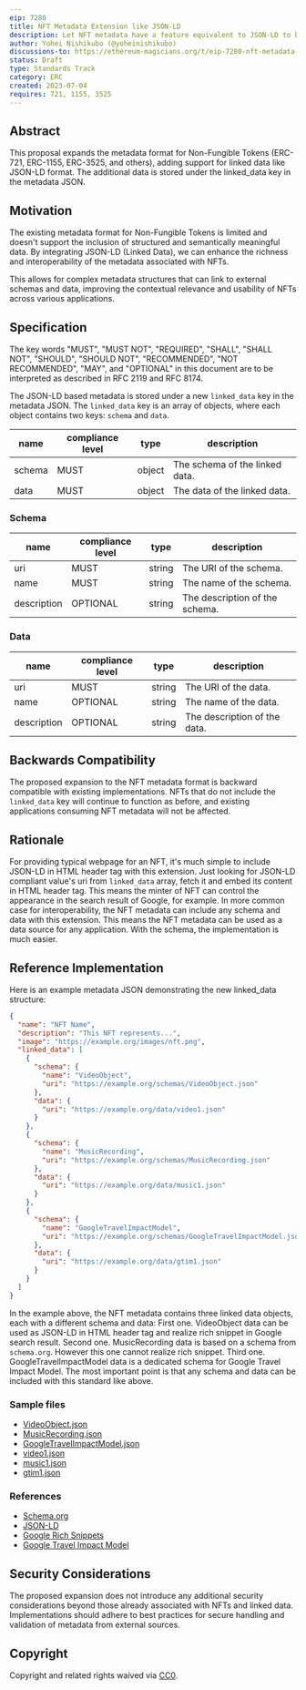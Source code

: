 ```yaml
---
eip: 7280
title: NFT Metadata Extension like JSON-LD
description: Let NFT metadata have a feature equivalent to JSON-LD to be semantic.
author: Yohei Nishikubo (@yoheinishikubo)
discussions-to: https://ethereum-magicians.org/t/eip-7280-nft-metadata-json-ld/9999
status: Draft
type: Standards Track
category: ERC
created: 2023-07-04
requires: 721, 1155, 3525
---
```


## Abstract

This proposal expands the metadata format for Non-Fungible Tokens (ERC-721, ERC-1155, ERC-3525, and others), adding support for linked data like JSON-LD format. The additional data is stored under the linked_data key in the metadata JSON.

## Motivation

The existing metadata format for Non-Fungible Tokens is limited and doesn't support the inclusion of structured and semantically meaningful data. By integrating JSON-LD (Linked Data), we can enhance the richness and interoperability of the metadata associated with NFTs.

This allows for complex metadata structures that can link to external schemas and data, improving the contextual relevance and usability of NFTs across various applications.

## Specification

The key words "MUST", "MUST NOT", "REQUIRED", "SHALL", "SHALL NOT", "SHOULD", "SHOULD NOT", "RECOMMENDED", "NOT RECOMMENDED", "MAY", and "OPTIONAL" in this document are to be interpreted as described in RFC 2119 and RFC 8174.

The JSON-LD based metadata is stored under a new `linked_data` key in the metadata JSON. The `linked_data` key is an array of objects, where each object contains two keys: `schema` and `data`.

| name   | compliance level | type   | description                    |
| ------ | ---------------- | ------ | ------------------------------ |
| schema | MUST             | object | The schema of the linked data. |
| data   | MUST             | object | The data of the linked data.   |

### Schema

| name        | compliance level | type   | description                    |
| ----------- | ---------------- | ------ | ------------------------------ |
| uri         | MUST             | string | The URI of the schema.         |
| name        | MUST             | string | The name of the schema.        |
| description | OPTIONAL         | string | The description of the schema. |

### Data

| name        | compliance level | type   | description                  |
| ----------- | ---------------- | ------ | ---------------------------- |
| uri         | MUST             | string | The URI of the data.         |
| name        | OPTIONAL         | string | The name of the data.        |
| description | OPTIONAL         | string | The description of the data. |

## Backwards Compatibility

The proposed expansion to the NFT metadata format is backward compatible with existing implementations. NFTs that do not include the `linked_data` key will continue to function as before, and existing applications consuming NFT metadata will not be affected.

## Rationale

For providing typical webpage for an NFT, it's much simple to include JSON-LD in HTML header tag with this extension. Just looking for JSON-LD compliant value's uri from `linked_data` array, fetch it and embed its content in HTML header tag.
This means the minter of NFT can control the appearance in the search result of Google, for example.
In more common case for interoperability, the NFT metadata can include any schema and data with this extension. This means the NFT metadata can be used as a data source for any application. With the schema, the implementation is much easier.

## Reference Implementation

Here is an example metadata JSON demonstrating the new linked_data structure:

```json
{
  "name": "NFT Name",
  "description": "This NFT represents...",
  "image": "https://example.org/images/nft.png",
  "linked_data": [
    {
      "schema": {
        "name": "VideoObject",
        "uri": "https://example.org/schemas/VideoObject.json"
      },
      "data": {
        "uri": "https://example.org/data/video1.json"
      }
    },
    {
      "schema": {
        "name": "MusicRecording",
        "uri": "https://example.org/schemas/MusicRecording.json"
      },
      "data": {
        "uri": "https://example.org/data/music1.json"
      }
    },
    {
      "schema": {
        "name": "GoogleTravelImpactModel",
        "uri": "https://example.org/schemas/GoogleTravelImpactModel.json"
      },
      "data": {
        "uri": "https://example.org/data/gtim1.json"
      }
    }
  ]
}
```

In the example above, the NFT metadata contains three linked data objects, each with a different schema and data:
First one. VideoObject data can be used as JSON-LD in HTML header tag and realize rich snippet in Google search result.
Second one. MusicRecording data is based on a schema from `schema.org`. However this one cannot realize rich snippet.
Third one. GoogleTravelImpactModel data is a dedicated schema for Google Travel Impact Model.
The most important point is that any schema and data can be included with this standard like above.

### Sample files

- [VideoObject.json](../assets/eip-7280/samples/schemas/VideoObject.json)
- [MusicRecording.json](../assets/eip-7280/samples/schemas/MusicRecording.json)
- [GoogleTravelImpactModel.json](../assets/eip-7280/samples/schemas/GoogleTravelImpactModel.json)
- [video1.json](../assets/eip-7280/samples/data/video1.json)
- [music1.json](../assets/eip-7280/samples/data/music1.json)
- [gtim1.json](../assets/eip-7280/samples/data/gtim1.json)

### References

- [Schema.org](https://schema.org/)
- [JSON-LD](https://json-ld.org/)
- [Google Rich Snippets](https://developers.google.com/search/docs/guides/intro-structured-data)
- [Google Travel Impact Model](https://developers.google.com/travel/impact-model)

## Security Considerations

The proposed expansion does not introduce any additional security considerations beyond those already associated with NFTs and linked data. Implementations should adhere to best practices for secure handling and validation of metadata from external sources.

## Copyright

Copyright and related rights waived via [CC0](../LICENSE.md).
